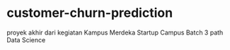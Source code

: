 # customer-churn-prediction
proyek akhir dari kegiatan Kampus Merdeka Startup Campus Batch 3 path Data Science

